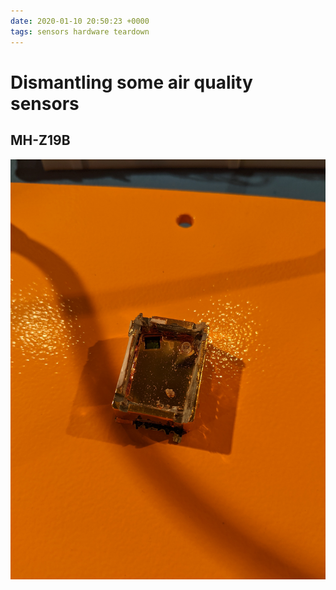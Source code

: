 ```yaml
---
date: 2020-01-10 20:50:23 +0000
tags: sensors hardware teardown
---
```


# Dismantling some air quality sensors

## MH-Z19B

![Sensor](/images/MH-Z19B/PXL_20210110_190417458.jpg)
